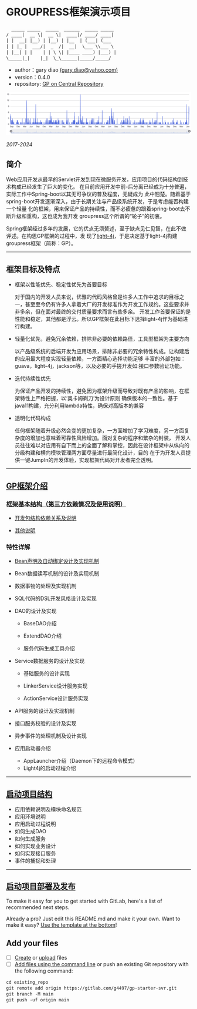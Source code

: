 # GROUPRESS框架演示项目

      _____ _____  _____  ______  _____ _____
    / ____|  __ \|  __ \|  ____|/ ____/ ____|
    | |  __| |__) | |__) | |__  | (___| (___
    | | |_ |  ___/|  _  /|  __|  \___ \\___ \
    | |__| | |    | | \ \| |____ ____) |___) |
    \_____|_|    |_|  \_\______|_____/_____/

  * author：gary diao [(gary.diao@yahoo.com)](gary.diao@yahoo.com)
  * version：0.4.0
  * repository: [GP on Central Repository](https://central.sonatype.com/search?q=groupress)

![](./gp.help/frame-commits.png)

*2017-2024*

## 简介

Web应用开发从最早的Servlet开发到现在微服务开发，应用项目的代码结构到技术构成已经发生了巨大的变化。
在目前应用开发中前-后分离已经成为十分普遍，实际工作中Spring-boot以其无可争议的普及程度，无疑成为
此中翘楚。随着基于spring-boot开发逐渐深入，由于长期关注与产品级系统开发，于是考虑能否构建一个轻量
化的框架，用来保证产品的持续性，而不必疲惫的跟着spring-boot去不断升级和重构，这也成为我开发
groupress这个所谓的“轮子”的初衷。

Spring框架经过多年的发展，它的优点无须赘述，至于缺点见仁见智，在此不做评述。在构思GP框架的过程中，发
现了[light-4j](https://github.com/networknt/light-4j)，于是决定基于light-4j构建groupress框架（简称：GP）。

*** 

## 框架目标及特点

* 框架以性能优先、稳定性优先为首要目标

    对于国内的开发人员来说，优雅的代码风格曾是许多人工作中追求的目标之一，甚至至今仍有许多人拿着大厂的开发标准作为开发工作规约。这些要求并非多余，但在面对最终的交付质量要求而言有些多余。
    开发工作首要保证的是性能和稳定，其他都是浮云。所以GP框架在此目标下选择light-4j作为基础进行构建。

* 轻量化优先，避免冗余依赖，排除非必要的依赖路径，工具型框架为主要方向

    以产品级系统的后端开发为应用场景，排除非必要的冗余特性构成。让构建后的应用最大程度实现轻量依赖，一方面精心选择功能足够
    丰富的外部包如：guava，light-4j，jackson等，以及必要的手搓开发如:接口参数验证功能。

* 迭代持续性优先
    
    为保证产品开发的持续性，避免因为框架升级而导致对既有产品的影响，在框架特性上严格把握，以‘奥卡姆剃刀’为设计原则
    确保版本的一致性。基于java11构建，充分利用lambda特性，确保对高版本的兼容

* 透明化代码构成

    任何框架随着升级必然会变的更加复杂，一方面增加了学习难度，另一方面复杂度的增加也意味着可靠性风险增加。面对复杂的程序和繁杂的封装，
    开发人员往往难以对应用有自下而上的全面了解和掌控，因此在设计框架中从纵向的分级构建和横向模块管理两方面尽量进行最简化设计，目的
    在于为开发人员提供一键JumpIn的开发体验，实现框架代码对开发者完全透明。

***

## [GP框架介绍](./gp.help/framework.md)
### [框架基本结构（第三方依赖情况及使用说明）](./gp.help/framework.md)

* [开发包结构依赖关系及说明](./gp.help/framework/lib-structure.md)

* [其他说明](./gp.help/framework/lib-other.md)

### 特性详解

  * [Bean声明及自动绑定设计及实现机制](./gp.help/framework/bean-bind.md)

  * Bean数据读写机制的设计及实现机制

  * 数据事物的处理及实现机制

  * SQL代码的DSL开发风格设计及实现

  * DAO的设计及实现

    * BaseDAO介绍
    
    * ExtendDAO介绍
    
    * 服务代码生成工具介绍

  * Service数据服务的设计及实现
    
    * 基础服务的设计实现
    
    * LinkerService设计服务实现
    
    * ActionService设计服务实现

  * API服务的设计及实现机制 

  * 接口服务校验的设计及实现

  * 异步事件的处理机制及设计实现

  * 应用启动器介绍
    * AppLauncher介绍（Daemon下的远程命令模式）
    * Light4j的启动过程介绍
  
***

## [启动项目结构](./gp.help/project.md)

  * 应用依赖说明及模块命名规范
  * 应用环境说明
  * 应用启动过程说明
  * 如何生成DAO
  * 如何生成服务
  * 如何实现业务设计
  * 如何实现接口服务
  * 事件的捕捉和处理

***

## [启动项目部署及发布](./gp.help/deploy.md)

To make it easy for you to get started with GitLab, here's a list of recommended next steps.

Already a pro? Just edit this README.md and make it your own. Want to make it easy? [Use the template at the bottom](#editing-this-readme)!

## Add your files

- [ ] [Create](https://docs.gitlab.com/ee/user/project/repository/web_editor.html#create-a-file) or [upload](https://docs.gitlab.com/ee/user/project/repository/web_editor.html#upload-a-file) files
- [ ] [Add files using the command line](https://docs.gitlab.com/ee/gitlab-basics/add-file.html#add-a-file-using-the-command-line) or push an existing Git repository with the following command:

```
cd existing_repo
git remote add origin https://gitlab.com/g4497/gp-starter-svr.git
git branch -M main
git push -uf origin main
```
